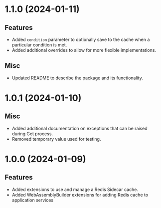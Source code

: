 # 1.1.0 (2024-01-11)
## Features
- Added `condition` parameter to optionally save to the cache when a particular condition is met.
- Added additional overrides to allow for more flexible implementations.

## Misc
- Updated README to describe the package and its functionality.

# 1.0.1 (2024-01-10)
## Misc
- Added additional documentation on exceptions that can be raised during Get process.
- Removed temporary value used for testing.

# 1.0.0 (2024-01-09)
## Features
- Added extensions to use and manage a Redis Sidecar cache.
- Added WebAssemblyBuilder extensions for adding Redis cache to application services